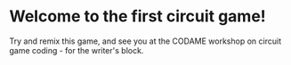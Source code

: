 Welcome to the first circuit game!
=================================

Try and remix this game, and see you at the CODAME workshop on circuit game coding - for the writer's block.